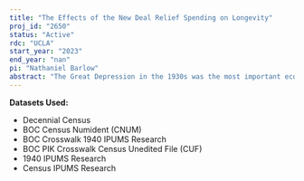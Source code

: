 ```yaml
---
title: "The Effects of the New Deal Relief Spending on Longevity"
proj_id: "2650"
status: "Active"
rdc: "UCLA"
start_year: "2023"
end_year: "nan"
pi: "Nathaniel Barlow"
abstract: "The Great Depression in the 1930s was the most important economic downturn in modern history. Prices went down by 27% (BLS), Unemployment rose by 25%, and one-third of the banks at the moment failed (Richardson 2007). In 1933, President Roosevelt decided to approve several programs for relief and recovery to overcome the great depression, the New Deal. Yet, there is scant literature exploring the long-term effects of the New Deal relief spending on health outcomes. This project will study the long-term effects of the New Deal relief spending on longevity by exploiting county-level variation on the New Deal spending by program while accounting for the severity of the crisis. It will further investigate mechanism through which New Deal spending may influence longevity and explore heterogeneous effects by cohort, gender and Socio-Economic Status."
---
```


**Datasets Used:**

  - Decennial Census 
  - BOC Census Numident (CNUM) 
  - BOC Crosswalk 1940 IPUMS Research 
  - BOC PIK Crosswalk Census Unedited File (CUF) 
  - 1940 IPUMS Research 
  - Census IPUMS Research 

